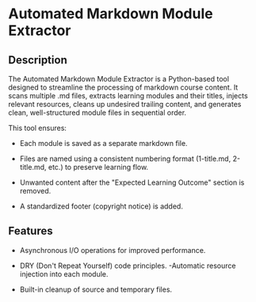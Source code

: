 # Automated Markdown Module Extractor

## Description
The Automated Markdown Module Extractor is a Python-based tool designed to streamline the processing of markdown course content. It scans multiple .md files, extracts learning modules and their titles, injects relevant resources, cleans up undesired trailing content, and generates clean, well-structured module files in sequential order.

This tool ensures:

- Each module is saved as a separate markdown file.

- Files are named using a consistent numbering format (1-title.md, 2-title.md, etc.) to preserve learning flow.
- Unwanted content after the "Expected Learning Outcome" section is removed.
- A standardized footer (copyright notice) is added.

## Features

- Asynchronous I/O operations for improved performance.

- DRY (Don't Repeat Yourself) code principles.
-Automatic resource injection into each module.
- Built-in cleanup of source and temporary files.
